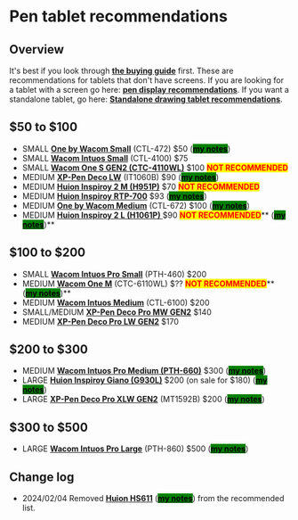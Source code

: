 # Pen tablet recommendations

## Overview

It's best if you look through [**the buying guide**](../buying-a-drawing-tablet/) first. These are recommendations for tablets that don't have screens. If you are looking for a tablet with a screen go here: [**pen display recommendations**](pen-display-recommendations.md). If you want a standalone tablet, go here: [**Standalone drawing tablet recommendations**](standalone-drawing-tablet-recommendations.md).

## $50 to $100&#x20;

* SMALL [**One by Wacom Small**](../product-info/wacom/one-by-wacom/) (CTL-472) $50 ([<mark style="background-color:green;">**my notes**</mark>](../product-info/wacom/one-by-wacom/7p-notes-one-by-wacom-ctl-x72.md))
* SMALL [**Wacom Intuos Small**](../product-info/wacom/wacom-intuos.md) (CTL-4100) $75&#x20;
* SMALL [**Wacom One S GEN2 (CTC-4110WL)**](../product-info/wacom/wacom-one-gen2/) $100 <mark style="color:red;">**NOT RECOMMENDED**</mark>
* MEDIUM [**XP-Pen Deco LW**](../product-info/xp-pen/xp-pen-deco/) (IT1060B) $90 ([<mark style="background-color:green;">**my notes**</mark>](../product-info/xp-pen/xp-pen-deco/7p-notes-xp-pen-deco-lw-it1060b.md))
* MEDIUM [**Huion Inspiroy 2 M (H951P)**](../product-info/huion/huion-inspiroy-2/) $70 <mark style="color:red;">**NOT RECOMMENDED**</mark>
* MEDIUM [**Huion Inspiroy RTP-700**](../product-info/huion/huion-inspiroy-r-series/)  $93 ([<mark style="background-color:green;">**my notes**</mark>](../product-info/huion/huion-inspiroy-r-series/7p-notes-huion-inspiroy-rtp-700.md))
* MEDIUM [**One by Wacom Medium**](../product-info/wacom/one-by-wacom/) (CTL-672) $100 ([<mark style="background-color:green;">**my notes**</mark>](../product-info/wacom/one-by-wacom/7p-notes-one-by-wacom-ctl-x72.md))
* MEDIUM [**Huion Inspiroy 2 L (H1061P)** ](../product-info/huion/huion-inspiroy-2/)$90 <mark style="color:red;">**NOT RECOMMENDED**</mark>** (**[<mark style="background-color:green;">**my notes**</mark>](../product-info/huion/huion-inspiroy-2/7p-notes-huion-inspiroy-2-l-h1061p.md)**)**&#x20;

## $100 to $200

* SMALL [**Wacom Intuos Pro Small**](../product-info/wacom/wacom-intuos-pro/) (PTH-460) $200&#x20;
* MEDIUM [**Wacom One M**](../product-info/wacom/wacom-one-gen2/) (CTC-6110WL) $?? <mark style="color:red;">**NOT RECOMMENDED**</mark>** (**[<mark style="background-color:green;">**my notes**</mark>](../product-info/wacom/wacom-one-gen2/7p-notes-wacom-one-gen2-drawing-tablets.md)**)**
* MEDIUM [**Wacom Intuos Medium**](../product-info/wacom/wacom-intuos.md) (CTL-6100) $200
* SMALL/MEDIUM  [**XP-Pen Deco Pro MW GEN2**](../product-info/xp-pen/xp-pen-deco-pro-xlw-gen-2-mt1592b/) $140
* MEDIUM [**XP-Pen Deco Pro LW GEN2**](../product-info/xp-pen/xp-pen-deco-pro-xlw-gen-2-mt1592b/) $170

## $200 to $300

* MEDIUM [**Wacom Intuos Pro Medium (PTH-660)**](../product-info/wacom/wacom-intuos-pro/) $300 ([<mark style="background-color:green;">**my notes**</mark>](../product-info/wacom/wacom-intuos-pro/7p-notes-wacom-intuos-pro-medium-pth-660.md))
* LARGE [**Huion Inspiroy Giano (G930L)**](../product-info/huion/huion-inspiroy/) $200 (on sale for $180) ([<mark style="background-color:green;">**my notes**</mark>](../product-info/huion/huion-inspiroy/7p-notes-huion-giano-g930l.md))
* LARGE [**XP-Pen Deco Pro XLW GEN2**](../product-info/xp-pen/xp-pen-deco-pro-xlw-gen-2-mt1592b/) (MT1592B) $200 ([<mark style="background-color:green;">**my notes**</mark>](../product-info/xp-pen/xp-pen-deco-pro-xlw-gen-2-mt1592b/))&#x20;

## $300 to $500

* LARGE [**Wacom Intuos Pro Large**](../product-info/wacom/wacom-intuos-pro/) (PTH-860) $500 ([<mark style="background-color:green;">**my notes**</mark>](../product-info/wacom/wacom-intuos-pro/7p-notes-wacom-intuos-pro-large-pth-860.md))

## Change log

* 2024/02/04 Removed [**Huion HS611**](broken-reference) ([<mark style="background-color:green;">**my notes**</mark>](../product-info/huion/huion-inspiroy/7p-notes-huion-hs611.md)) from the recommended list.&#x20;

